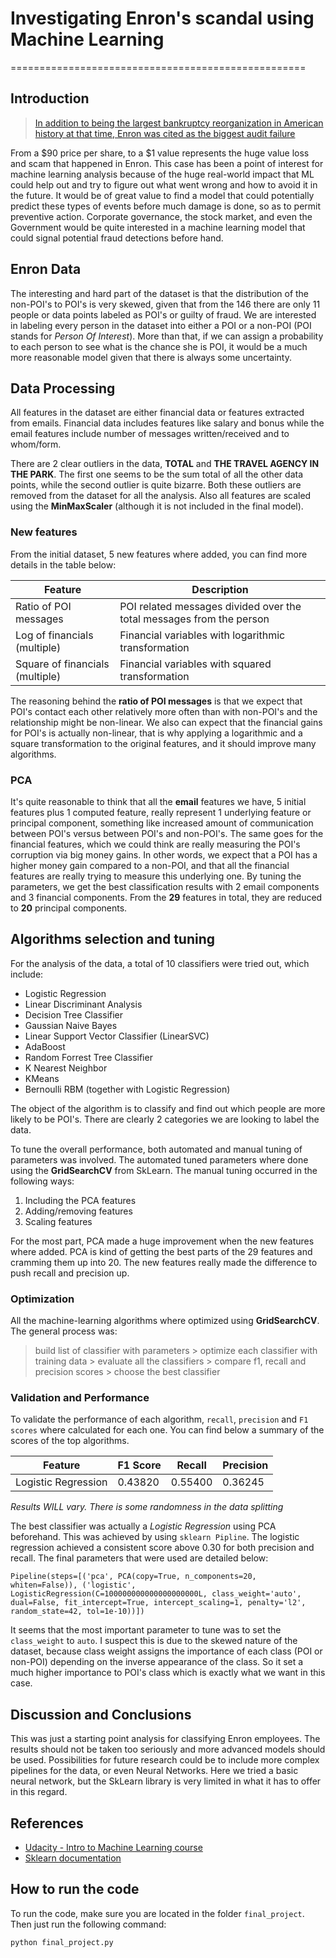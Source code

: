 # Investigating Enron's scandal using Machine Learning
===================================================

## Introduction
> [In addition to being the largest bankruptcy reorganization in American history at that time, Enron was cited as the biggest audit failure](http://en.wikipedia.org/wiki/Enron_scandal)

From a $90 price per share, to a $1 value represents the huge value loss and scam that happened in Enron. This case has been
a point of interest for machine learning analysis because of the huge real-world impact that ML could help out and try to figure out what went wrong and how to avoid it in the future. It would be of great value to find a model that could potentially predict these types of events before much damage is done, so as to permit preventive action. Corporate governance, the stock market, and even the Government would be quite interested in a machine learning model that could signal potential fraud detections before hand.

## Enron Data
The interesting and hard part of the dataset is that the distribution of the non-POI's to POI's is very skewed, given that from the 146 there are only 11 people or data points labeled as POI's or guilty of fraud. We are interested in labeling every person in the dataset
into either a POI or a non-POI (POI stands for *Person Of Interest*). More than that, if we can assign a probability to each person to see what is the chance she is POI, it would be a much more reasonable model given that there is always some uncertainty.


## Data Processing
All features in the dataset are either financial data or features extracted from emails. Financial data includes features like salary and bonus while the email features include number of messages written/received and to whom/form.

There are 2 clear outliers in the data, **TOTAL** and **THE TRAVEL AGENCY IN THE PARK**. The first one seems to be the sum total of all the other data points, while the second outlier is quite bizarre. Both these outliers are removed from the dataset for all the analysis. Also all features are scaled using the **MinMaxScaler** (although it is not included in the final model).

### New features
From the initial dataset, 5 new features where added, you can find more details in the table below:

|Feature | Description     |
|--------|-----------------|
|Ratio of POI messages | POI related messages divided over the total messages from the person |
|Log of financials (multiple) | Financial variables with logarithmic transformation |
|Square of financials (multiple) | Financial variables with squared transformation |

The reasoning behind the **ratio of POI messages** is that we expect that POI's contact each other relatively more often than with non-POI's and the relationship might be non-linear. We also can expect that the financial gains for POI's is actually non-linear, that is why applying a logarithmic and a square transformation to the original features, and it should improve many algorithms.

### PCA
It's quite reasonable to think that all the **email** features we have, 5 initial features plus 1 computed feature, really represent 1 underlying feature or principal component, something like increased amount of communication between POI's versus between POI's and non-POI's. The same goes for the financial features, which we could think are really measuring the POI's corruption via big money gains. In other words, we expect that a POI has a higher money gain compared to a non-POI, and that all the financial features are really trying to measure this underlying one. By tuning the parameters, we get the best classification results with 2 email components and 3 financial components. From the **29** features in total, they are reduced to **20** principal components.


## Algorithms selection and tuning
For the analysis of the data, a total of 10 classifiers were tried out, which include:
- Logistic Regression
- Linear Discriminant Analysis
- Decision Tree Classifier
- Gaussian Naive Bayes
- Linear Support Vector Classifier (LinearSVC)
- AdaBoost
- Random Forrest Tree Classifier
- K Nearest Neighbor
- KMeans
- Bernoulli RBM (together with Logistic Regression)

The object of the algorithm is to classify and find out which people are more likely to be POI's. There are clearly
2 categories we are looking to label the data.

To tune the overall performance, both automated and manual tuning of parameters was involved. The automated tuned parameters where done using the **GridSearchCV** from SkLearn. The manual tuning occurred in the following ways:
1. Including the PCA features
2. Adding/removing features
3. Scaling features

For the most part, PCA made a huge improvement when the new features where added. PCA is kind of getting the best parts of the 29 features and cramming them up into 20. The new features really made the difference to push recall and precision up.


### Optimization
All the machine-learning algorithms where optimized using **GridSearchCV**. The general
process was:
> build list of classifier with parameters > optimize each classifier with training data > evaluate all the classifiers > compare f1, recall and precision scores > choose the best classifier


### Validation and Performance
To validate the performance of each algorithm, `recall`, `precision` and `F1 scores` where calculated for each one. You can find below a summary of the scores of the top algorithms.

|Feature | F1 Score | Recall | Precision |
|--------|----------|--------|-----------|
|Logistic Regression          |  0.43820 | 0.55400 | 0.36245 |
*Results WILL vary. There is some randomness in the data splitting*


The best classifier was actually a *Logistic Regression* using PCA beforehand. This was achieved by using `sklearn Pipline`. The logistic regression achieved a consistent score above 0.30 for both precision and recall. The final parameters that were used are detailed below:

```{Python}
Pipeline(steps=[('pca', PCA(copy=True, n_components=20, whiten=False)), ('logistic', LogisticRegression(C=100000000000000000000L, class_weight='auto', dual=False, fit_intercept=True, intercept_scaling=1, penalty='l2', random_state=42, tol=1e-10))])
```

It seems that the most important parameter to tune was to set the `class_weight` to `auto`. I suspect this is due to the skewed nature of the dataset, because class weight assigns the importance of each class (POI or non-POI) depending on the inverse appearance of the class. So it set a much higher importance to POI's class which is exactly what we want in this case.


## Discussion and Conclusions
This was just a starting point analysis for classifying Enron employees. The results should not be taken too seriously and more advanced models should be used. Possibilities for future research could be to include more complex pipelines for the data, or even Neural Networks. Here we tried a basic neural network, but the SkLearn library is very limited in what it has to offer in this regard.

## References
- [Udacity - Intro to Machine Learning course](https://www.udacity.com/course/ud120)
- [Sklearn documentation](http://scikit-learn.org/stable/documentation.html)


## How to run the code

To run the code, make sure you are located in the folder `final_project`. Then just run the following command:
```{Shell}
python final_project.py
```
